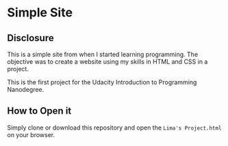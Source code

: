# Simple Site

## Disclosure
This is a simple site from when I started learning programming. The objective was to create a website using my skills in HTML and CSS in a project.

This is the first project for the Udacity Introduction to Programming Nanodegree.

## How to Open it
Simply clone or download this repository and open the `Lima's Project.html` on your browser.
